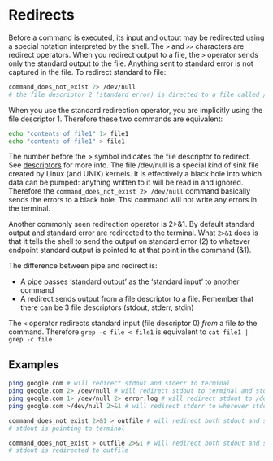 # Redirects

Before a command is executed, its input and output may be redirected using a special notation interpreted by the shell.
The `>` and `>>` characters are redirect operators.
When you redirect output to a file, the `>` operator sends only the standard output to the file. Anything sent to standard error is not captured in the file.
To redirect standard to file:

```bash
command_does_not_exist 2> /dev/null
# the file descriptor 2 (standard error) is directed to a file called /dev/null.
```
When you use the standard redirection operator, you are implicitly using the file descriptor 1. Therefore these two commands are equivalent:

```bash
echo "contents of file1" 1> file1
echo "contents of file1" > file1
```

The number before the > symbol indicates the file descriptor to redirect. See [descriptors](descriptors.md) for more info.
The file /dev/null is a special kind of sink file created by Linux (and UNIX) kernels. It is effectively a black hole into which data can be pumped: anything written to it will be read in and ignored.
Therefore the `command_does_not_exist 2> /dev/null` command basically sends the errors to a black hole. Thsi command will not write any errors in the terminal. 

Another commonly seen redirection operator is 2>&1. By default standard output and standard error are redirected to the terminal.
What `2>&1` does is that it tells the shell to send the output on standard error (2) to whatever endpoint standard output is pointed to at that point in the command (&1).

The difference between pipe and redirect is:

- A pipe passes ‘standard output’ as the ‘standard input’ to another command
- A redirect sends output from a file descriptor to a file. Remember that there can be 3 file descriptors (stdout, stderr, stdin)

The `<` operator redirects standard input (file descriptor 0) _from_ a file _to_ the command.
Therefore `grep -c file < file1` is equivalent to `cat file1 | grep -c file`

## Examples

```bash
ping google.com # will redirect stdout and stderr to terminal
ping google.com 2> /dev/null # will redirect stdout to terminal and stderr to /dev/null
ping google.com 1> /dev/null 2> error.log # will redirect stdout to /dev/null and stderr to error.log
ping google.com >/dev/null 2>&1 # will redirect stderr to wherever stdout was at the time of execution (which is dev/null)

command_does_not_exist 2>&1 > outfile # will redirect both stdout and stderr to termianl because at the time of execution
# stdout is pointing to terminal

command_does_not_exist > outfile 2>&1 # will redirect both stdout and stderr to outfile because at the time of execution
# stdout is redirected to outfile
```
